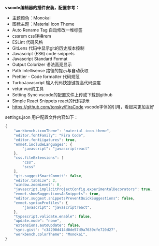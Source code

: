 **vscode编辑器的插件安装，配置参考：**

- 主题颜色：Monokai
- 图标主题：Material Icon Theme
- Auto Rename Tag    自动修改一堆标签
- cssrem   css转换rem
- ESLint   代码风格
- GitLens   代码中显示git的历史版本控制
- Javascript (ES6) code snippets
- Javascript Standard Format
- Output Colorizer    语法高亮显示
- Path Intellisense   路径的提示与自动获取
- Prettier - Code formatter   代码规范
- TurboJavascript   输入代码快捷键提高代码速度
- vetur   vue的工具
- Setting Sync vscode的配置文件上传或下载到github
- Simple React Snippets react的代码提示
- https://github.com/tonsky/FiraCode vscode字体的引用，看起来更加友好

settings.json 用户配置文件内容如下：
```javascript
{
    "workbench.iconTheme": "material-icon-theme",
    "editor.fontFamily": "Fira Code",
    "editor.fontLigatures": true,
    "emmet.includeLanguages": {
        "javascript": "javascriptreact"
    },
    "css.fileExtensions": [
        "css",
        "scss"
    ],
    "git.suggestSmartCommit": false,
    "editor.tabSize": 2,
    "window.zoomLevel": 0,
    "javascript.implicitProjectConfig.experimentalDecorators": true,
    "emmet.showSuggestionsAsSnippets": true,
    "editor.suggest.snippetsPreventQuickSuggestions": false,
    "emmet.syntaxProfiles": {
        "javascript": "javascriptreact",
    },
    "typescript.validate.enable": false,
    "update.mode": "none",
    "extensions.autoUpdate": false,
    "sync.gist": "c34290d414d0de57d9a7639cfe720d27",
    "workbench.colorTheme": "Monokai",
}
```
